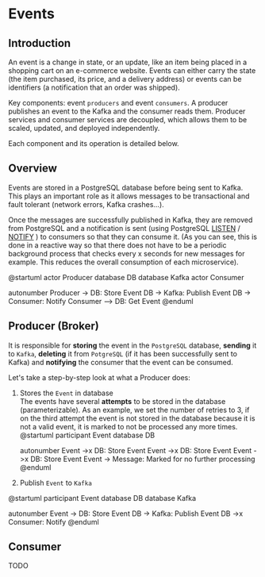 # Events

## Introduction

An event is a change in state, or an update, like an item being placed in a shopping cart on an e-commerce website.
Events can either carry the state (the item purchased, its price, and a delivery address) or events can be identifiers 
(a notification that an order was shipped).

Key components: event `producers` and event `consumers`. 
A producer publishes an event to the Kafka and the consumer reads them. 
Producer services and consumer services are decoupled, which allows them to be scaled, updated, 
and deployed independently.

Each component and its operation is detailed below.

## Overview

Events are stored in a PostgreSQL database before being sent to Kafka. This plays an important role as it allows
messages to be transactional and fault tolerant (network errors, Kafka crashes...).

Once the messages are successfully published in Kafka, they are removed from PostgreSQL and a notification
is sent (using PostgreSQL [LISTEN](https://www.postgresql.org/docs/9.1/sql-listen.html) / 
[NOTIFY](https://www.postgresql.org/docs/9.1/sql-notify.html) ) to consumers so that they can consume it.
(As you can see, this is done in a reactive way so that there does not have to be
a periodic background process that checks every x seconds for new messages for example. This reduces the overall
consumption of each microservice).

@startuml
actor Producer
database DB
database Kafka
actor Consumer

autonumber
Producer -> DB: Store Event
DB -> Kafka: Publish Event
DB -> Consumer: Notify
Consumer --> DB: Get Event
@enduml

## Producer (Broker)

It is responsible for **storing** the event in the `PostgreSQL` database, **sending** it to `Kafka`, **deleting** it from `PotgreSQL` 
(if it has been successfully sent to Kafka) and **notifying** the consumer that the event can be consumed.

Let's take a step-by-step look at what a Producer does:

1. Stores the `Event` in database\
   The events have several **attempts** to be stored in the database (parameterizable). As an example, we set the number of 
   retries to 3, if on the third attempt the event is not stored in the database because it is not a valid event, it 
   is marked to not be processed any more times.\
    @startuml
    participant Event
    database DB
    
    autonumber
    Event ->x DB: Store Event
   Event ->x DB: Store Event
   Event ->x DB: Store Event
   Event -> Message: Marked for no further processing
    @enduml

2. Publish `Event` to `Kafka`

@startuml
participant Event
database DB
database Kafka

autonumber
Event -> DB: Store Event
DB -> Kafka: Publish Event
DB ->x Consumer: Notify
@enduml

## Consumer
TODO